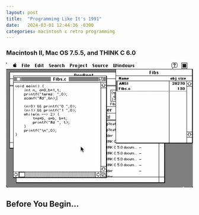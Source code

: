 ```yaml
---
layout: post
title:  "Programming Like It's 1991"
date:   2024-03-01 12:44:36 -0300
categories: macintosh c retro programming
---
```

### Macintosh II, Mac OS 7.5.5, and THINK C 6.0

![THINK C](/assets/img/thinkc.gif "THINK C")

## Before You Begin...
